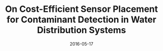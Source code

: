 ---
title: "On Cost-Efficient Sensor Placement for Contaminant Detection in Water Distribution Systems"
authors:
- Zeng Deze
- Gu Lin
- Lian Lu
- Guo Song
- Yao Hong
- Hu Jiankun

date: "2016-05-17"
doi: ""

# Publication type.
# 1 = Conference paper; 2 = Journal article;
# 3 = Preprint Paper; 4 = Report; 5 = Book; 6 = Book section;
# 7 = Thesis; 8 = Patent
publication_types: ["2"]

# Publication name and optional abbreviated publication name.
publication: "*IEEE Transactions on Industrial Informatics*"
publication_short: ""

url_pdf: https://ieeexplore.ieee.org/abstract/document/7470468
# url_code: ''
# url_dataset: ''
# url_poster: ''
# url_project: ''
# url_slides: ''
# url_video: ''

---